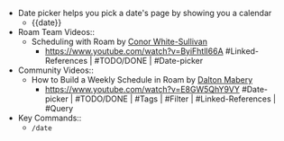 - Date picker helps you pick a date's page by showing you a calendar
    - {{date}}
- Roam Team Videos::
    - Scheduling with Roam by [Conor White-Sullivan](<./Conor White-Sullivan.md>)
        - <https://www.youtube.com/watch?v=ByiFhtlI66A>
#Linked-References | #TODO/DONE | #Date-picker
- Community Videos::
    - How to Build a Weekly Schedule in Roam by [Dalton Mabery](<./Dalton Mabery.md>)
        - <https://www.youtube.com/watch?v=E8GW5QhY9VY>
#Date-picker | #TODO/DONE | #Tags | #Filter | #Linked-References | #Query
- Key Commands::
    - `/date`